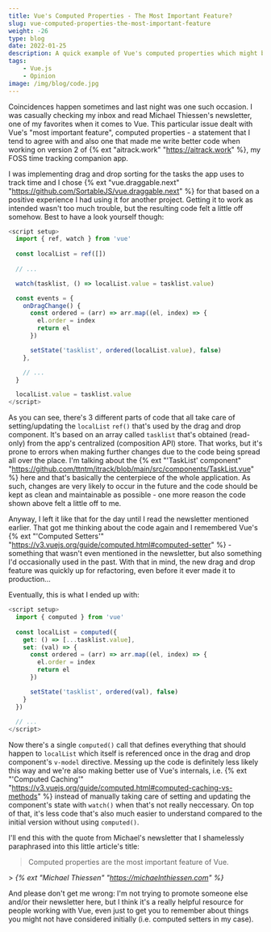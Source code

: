 ```yaml
---
title: Vue's Computed Properties - The Most Important Feature?
slug: vue-computed-properties-the-most-important-feature
weight: -26
type: blog
date: 2022-01-25
description: A quick example of Vue's computed properties which might be the framework's most important feature.
tags:
    - Vue.js
    - Opinion
image: /img/blog/code.jpg
---
```


Coincidences happen sometimes and last night was one such occasion. I was casually checking my inbox and read Michael Thiessen's newsletter, one of my favorites when it comes to Vue. This particular issue dealt with Vue's "most important feature", computed properties - a statement that I tend to agree with and also one that made me write better code when working on version 2 of {% ext "aitrack.work" "https://aitrack.work" %}, my FOSS time tracking companion app.

I was implementing drag and drop sorting for the tasks the app uses to track time and I chose {% ext "vue.draggable.next" "https://github.com/SortableJS/vue.draggable.next" %} for that based on a positive experience I had using it for another project. Getting it to work as intended wasn't too much trouble, but the resulting code felt a little off somehow. Best to have a look yourself though:

```js
<script setup>
  import { ref, watch } from 'vue'
  
  const localList = ref([])
  
  // ...  

  watch(tasklist, () => localList.value = tasklist.value)

  const events = {
    onDragChange() {
      const ordered = (arr) => arr.map((el, index) => {
        el.order = index
        return el
      })

      setState('tasklist', ordered(localList.value), false)
    },

	// ...
  }

  localList.value = tasklist.value
</script>
```

As you can see, there's 3 different parts of code that all take care of setting/updating the `localList` `ref()` that's used by the drag and drop component. It's based on an array called `tasklist` that's obtained (read-only) from the app's centralized (composition API) store. That works, but it's prone to errors when making further changes due to the code being spread all over the place. I'm talking about the {% ext "'TaskList' component" "https://github.com/ttntm/itrack/blob/main/src/components/TaskList.vue" %} here and that's basically the centerpiece of the whole application. As such, changes are very likely to occur in the future and the code should be kept as clean and maintainable as possible - one more reason the code shown above felt a little off to me.

Anyway, I left it like that for the day until I read the newsletter mentioned earlier. That got me thinking about the code again and I remembered Vue's {% ext "'Computed Setters'" "https://v3.vuejs.org/guide/computed.html#computed-setter" %} - something that wasn't even mentioned in the newsletter, but also something I'd occasionally used in the past. With that in mind, the new drag and drop feature was quickly up for refactoring, even before it ever made it to production...

Eventually, this is what I ended up with:

```js
<script setup>
  import { computed } from 'vue'
  
  const localList = computed({
    get: () => [...tasklist.value],
    set: (val) => {      
      const ordered = (arr) => arr.map((el, index) => {
        el.order = index
        return el
      })

      setState('tasklist', ordered(val), false)
    }
  })
  
  // ...
</script>
```

Now there's a single `computed()` call that defines everything that should happen to `localList` which itself is referenced once in the drag and drop component's `v-model` directive. Messing up the code is definitely less likely this way and we're also making better use of Vue's internals, i.e. {% ext "'Computed Caching'" "https://v3.vuejs.org/guide/computed.html#computed-caching-vs-methods" %} instead of manually taking care of setting and updating the component's state with `watch()` when that's not really neccessary. On top of that, it's less code that's also much easier to understand compared to the initial version without using `computed()`.

I'll end this with the quote from Michael's newsletter that I shamelessly paraphrased into this little article's title:

> Computed properties are the most important feature of Vue.

&gt; _{% ext "Michael Thiessen" "https://michaelnthiessen.com" %}_

And please don't get me wrong: I'm not trying to promote someone else and/or their newsletter here, but I think it's a really helpful resource for people working with Vue, even just to get you to remember about things you might not have considered initially (i.e. computed setters in my case).